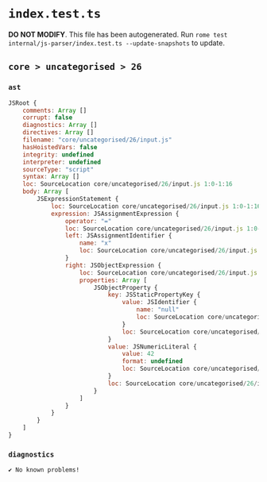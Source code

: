 # `index.test.ts`

**DO NOT MODIFY**. This file has been autogenerated. Run `rome test internal/js-parser/index.test.ts --update-snapshots` to update.

## `core > uncategorised > 26`

### `ast`

```javascript
JSRoot {
	comments: Array []
	corrupt: false
	diagnostics: Array []
	directives: Array []
	filename: "core/uncategorised/26/input.js"
	hasHoistedVars: false
	integrity: undefined
	interpreter: undefined
	sourceType: "script"
	syntax: Array []
	loc: SourceLocation core/uncategorised/26/input.js 1:0-1:16
	body: Array [
		JSExpressionStatement {
			loc: SourceLocation core/uncategorised/26/input.js 1:0-1:16
			expression: JSAssignmentExpression {
				operator: "="
				loc: SourceLocation core/uncategorised/26/input.js 1:0-1:16
				left: JSAssignmentIdentifier {
					name: "x"
					loc: SourceLocation core/uncategorised/26/input.js 1:0-1:1 (x)
				}
				right: JSObjectExpression {
					loc: SourceLocation core/uncategorised/26/input.js 1:4-1:16
					properties: Array [
						JSObjectProperty {
							key: JSStaticPropertyKey {
								value: JSIdentifier {
									name: "null"
									loc: SourceLocation core/uncategorised/26/input.js 1:6-1:10 (null)
								}
								loc: SourceLocation core/uncategorised/26/input.js 1:6-1:10
							}
							value: JSNumericLiteral {
								value: 42
								format: undefined
								loc: SourceLocation core/uncategorised/26/input.js 1:12-1:14
							}
							loc: SourceLocation core/uncategorised/26/input.js 1:6-1:14
						}
					]
				}
			}
		}
	]
}
```

### `diagnostics`

```
✔ No known problems!

```
